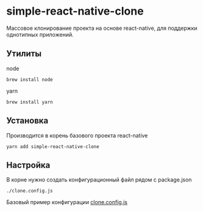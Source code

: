 # simple-react-native-clone

Массовое клонирование проекта на основе react-native, для поддержки однотипных приложений.

## Утилиты

node
```
brew install node
```
yarn
```
brew install yarn
```
## Установка
Производится в корень базового проекта react-native 
```
yarn add simple-react-native-clone
```
## Настройка
В корне нужно создать конфигурационный файл рядом с package.json 

```
./clone.config.js
```

Базовый пример конфигурации [clone.config.js](./clone.config.js)